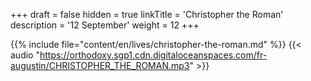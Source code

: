+++
draft = false
hidden = true
linkTitle = 'Christopher the Roman'
description = '12 September'
weight = 12
+++

{{% include file="content/en/lives/christopher-the-roman.md" %}}
{{< audio "https://orthodoxy.sgp1.cdn.digitaloceanspaces.com/fr-augustin/CHRISTOPHER_THE_ROMAN.mp3" >}}
